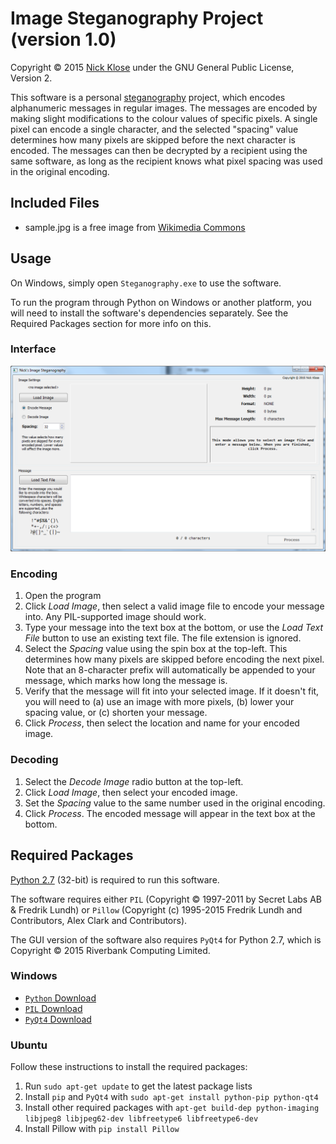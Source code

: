 # Image Steganography Project (version 1.0)
Copyright © 2015 [Nick Klose](http://ualberta.ca/~klose) under the GNU General Public License, Version 2.

This software is a personal [steganography](http://en.wikipedia.org/wiki/Steganography) project, which encodes alphanumeric messages in regular images. The messages are encoded by making slight modifications to the colour values of specific pixels. A single pixel can encode a single character, and the selected "spacing" value determines how many pixels are skipped before the next character is encoded. The messages can then be decrypted by a recipient using the same software, as long as the recipient knows what pixel spacing was used in the original encoding.

## Included Files
* sample.jpg is a free image from [Wikimedia Commons](https://commons.wikimedia.org/wiki/File:Peyto_Lake-Banff_NP-Canada.jpg)

## Usage

On Windows, simply open `Steganography.exe` to use the software.

To run the program through Python on Windows or another platform, you will need to install the software's dependencies separately. See the Required Packages section for more info on this.

### Interface
![Main interface for the software](https://raw.githubusercontent.com/nklose/Steganography/master/screenshot.png)

### Encoding
1. Open the program
2. Click *Load Image*, then select a valid image file to encode your message into. Any PIL-supported image should work.
3. Type your message into the text box at the bottom, or use the *Load Text File* button to use an existing text file. The file extension is ignored.
4. Select the *Spacing* value using the spin box at the top-left. This determines how many pixels are skipped before encoding the next pixel. Note that an 8-character prefix will automatically be appended to your message, which marks how long the message is.
5. Verify that the message will fit into your selected image. If it doesn't fit, you will need to (a) use an image with more pixels, (b) lower your spacing value, or (c) shorten your message.
6. Click *Process*, then select the location and name for your encoded image.

### Decoding
1. Select the *Decode Image* radio button at the top-left.
2. Click *Load Image*, then select your encoded image.
3. Set the *Spacing* value to the same number used in the original encoding.
3. Click *Process*. The encoded message will appear in the text box at the bottom.

## Required Packages

[Python 2.7](https://www.python.org/) (32-bit) is required to run this software. 

The software requires either `PIL` (Copyright © 1997-2011 by Secret Labs AB & Fredrik Lundh) or `Pillow` (Copyright (c) 1995-2015 Fredrik Lundh and Contributors, Alex Clark and Contributors).

The GUI version of the software also requires `PyQt4` for Python 2.7, which is Copyright © 2015 Riverbank Computing Limited.

### Windows
* [`Python` Download](htts://python.org/downloads)
* [`PIL` Download](http://www.pythonware.com/products/pil/#pil117)
* [`PyQt4` Download](https://www.riverbankcomputing.com/software/pyqt/download)

### Ubuntu

Follow these instructions to install the required packages:

1. Run `sudo apt-get update` to get the latest package lists
2. Install `pip` and `PyQt4` with `sudo apt-get install python-pip python-qt4`
3. Install other required packages with `apt-get build-dep python-imaging libjpeg8 libjpeg62-dev libfreetype6 libfreetype6-dev`
4. Install Pillow with `pip install Pillow`